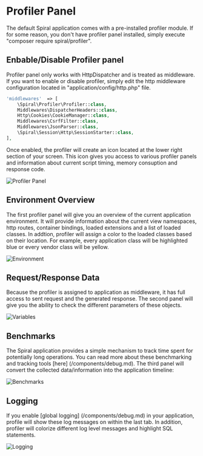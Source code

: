 # Profiler Panel
The default Spiral application comes with a pre-installed profiler module. If for some reason, you don't have profiler panel installed, simply execute "composer require spiral/profiler".

## Enbable/Disable Profiler panel
Profiler panel only works with HttpDispatcher and is treated as middleware. If you want to enable or disable profiler, simply edit the http middleware configuration located in "application/config/http.php" file.

```php
'middlewares'  => [
    \Spiral\Profiler\Profiler::class,
    Middlewares\DispatcherHeaders::class,
    Http\Cookies\CookieManager::class,
    Middlewares\CsrfFilter::class,
    Middlewares\JsonParser::class,
    \Spiral\Session\Http\SessionStarter::class,
],
```

Once enabled, the profiler will create an icon located at the lower right section of your screen. This icon gives you access to various profiler panels and information about current script timing, memory consuption and response code.

![Profiler Panel](https://raw.githubusercontent.com/spiral/guide/master/resources/profiler/panel.png)

## Environment Overview
The first profiler panel will give you an overview of the current application environment. It will provide information about the current view namespaces, http routes, container bindings, loaded extensions and a list of loaded classes. In addtion, profiler will assign a color to the loaded classes based on their location. For example, every application class will be highlighted blue or every vendor class will be yellow.

![Environment](https://raw.githubusercontent.com/spiral/guide/master/resources/profiler/environment.png)

## Request/Response Data
Because the profiler is assigned to application as middleware, it has full access to sent request and the generated response. The second panel will give you the ability to check the different parameters of these objects.

![Variables](https://raw.githubusercontent.com/spiral/guide/master/resources/profiler/variables.png)

## Benchmarks
The Spiral application provides a simple mechanism to track time spent for potentially long operations. You can read more about these benchmarking and tracking tools  [here] (/components/debug.md). The third panel will convert the collected data/information into the application timeline:

![Benchmarks](https://raw.githubusercontent.com/spiral/guide/master/resources/profiler/benchmarks.png)

## Logging
If you enable [global logging] (/components/debug.md) in your application, profile will show these log messages on within the last tab. In addition, profiler will colorize different log level messages and highlight SQL statements.

![Logging](https://raw.githubusercontent.com/spiral/guide/master/resources/profiler/logging.png)
